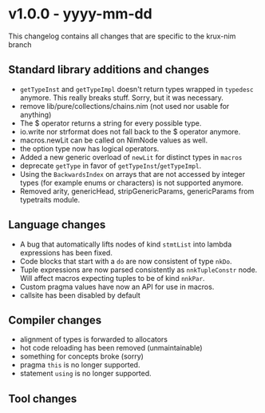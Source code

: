 
# v1.0.0 - yyyy-mm-dd

This changelog contains all changes that are specific to the krux-nim branch

## Standard library additions and changes

- `getTypeInst` and `getTypeImpl` doesn't return types wrapped in
  `typedesc` anymore. This really breaks stuff. Sorry, but it was necessary.
- remove lib/pure/collections/chains.nim (not used nor usable for anything)
- The $ operator returns a string for every possible type.
- io.write nor strformat does not fall back to the $ operator anymore.
- macros.newLit can be called on NimNode values as well.
- the option type now has logical operators.
- Added a new generic overload of `newLit` for distinct types in
  `macros`
- deprecate `getType` in favor of `getTypeInst`/`getTypeImpl`.
- Using the ``BackwardsIndex`` on arrays that are not accessed by
  integer types (for example enums or characters) is not supported
  anymore.
- Removed arity, genericHead, stripGenericParams, genericParams from
  typetraits module.

## Language changes

- A bug that automatically lifts nodes of kind `stmtList` into lambda
  expressions has been fixed.
- Code blocks that start with a `do` are now consistent of type
  `nkDo`.
- Tuple expressions are now parsed consistently as
  `nnkTupleConstr` node. Will affect macros expecting tuples to be of
  kind `nnkPar`.
- Custom pragma values have now an API for use in macros.
- callsite has been disabled by default

## Compiler changes

- alignment of types is forwarded to allocators
- hot code reloading has been removed (unmaintainable)
- something for concepts broke (sorry)
- pragma `this` is no longer supported.
- statement `using` is no longer supported.

## Tool changes
